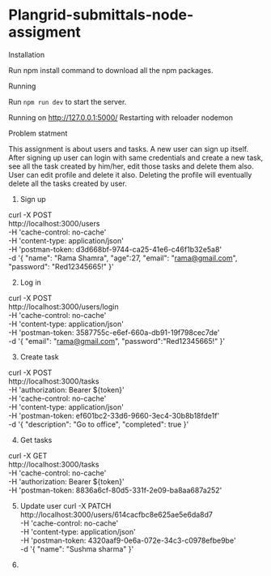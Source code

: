 # Plangrid-submittals-node-assigment

Installation

Run npm install command to download all the npm packages.

Running

Run `npm run dev` to start the server.

Running on http://127.0.0.1:5000/
Restarting with reloader nodemon

Problem statment 

This assignment is about users and tasks. A new user can sign up itself. After signing up user can login with same credentials and create a new task, see all the task created by him/her, edit those tasks and delete them also. User can edit profile and delete it also. Deleting the profile will eventually delete all the tasks created by user.


1. Sign up

  curl -X POST \
  http://localhost:3000/users \
  -H 'cache-control: no-cache' \
  -H 'content-type: application/json' \
  -H 'postman-token: d3d668bf-9744-ca25-41e6-c46f1b32e5a8' \
  -d '{
	"name": "Rama Shamra",
	"age":27,
	"email": "rama@gmail.com",
	"password": "Red12345665!"
}'

2. Log in

  curl -X POST \
  http://localhost:3000/users/login \
  -H 'cache-control: no-cache' \
  -H 'content-type: application/json' \
  -H 'postman-token: 3587755c-e6ef-660a-db91-19f798cec7de' \
  -d '{
	"email": "rama@gmail.com",
	"password":"Red12345665!"
}'

3. Create task
 
curl -X POST \
  http://localhost:3000/tasks \
  -H 'authorization: Bearer ${token}' \
  -H 'cache-control: no-cache' \
  -H 'content-type: application/json' \
  -H 'postman-token: ef601bc2-33d6-9660-3ec4-30b8b18fde1f' \
  -d '{
	"description": "Go to office",
	"completed": true
}'

4. Get tasks

 curl -X GET \
  http://localhost:3000/tasks \
  -H 'cache-control: no-cache' \
  -H 'authorization: Bearer ${token}' \
  -H 'postman-token: 8836a6cf-80d5-331f-2e09-ba8aa687a252'
  
  
5. Update user
  curl -X PATCH \
  http://localhost:3000/users/614cacfbc8e625ae5e6da8d7 \
  -H 'cache-control: no-cache' \
  -H 'content-type: application/json' \
  -H 'postman-token: 4320aaf9-0e6a-072e-34c3-c0978efbe9be' \
  -d '{
	"name": "Sushma sharma"
}'

6. 
